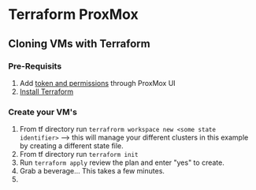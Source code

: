 # Terraform ProxMox

## Cloning VMs with Terraform

### Pre-Requisits 
1. Add [token and permissions](https://registry.terraform.io/providers/Telmate/proxmox/latest/docs) through ProxMox UI
1. [Install Terraform](https://developer.hashicorp.com/terraform/tutorials/aws-get-started/install-cli)

### Create your VM's
1. From tf directory run `terrafrorm workspace new <some state identifier>` --> this will manage your different clusters in this example by creating a different state file. 
1. From tf directory run `terraform init`
1. Run `terraform apply` review the plan and enter "yes" to create. 
1. Grab a beverage... This takes a few minutes. 
1. 